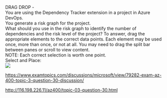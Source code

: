 DRAG DROP -<br/>You are using the Dependency Tracker extension in a project in Azure DevOps.<br/>You generate a risk graph for the project.<br/>What should you use in the risk graph to identify the number of dependencies and the risk level of the project? To answer, drag the appropriate elements to the correct data points. Each element may be used once, more than once, or not at all. You may need to drag the split bar between panes or scroll to view content.<br/>NOTE: Each correct selection is worth one point.<br/>Select and Place:<br/><img src="https://www.examtopics.com/assets/media/exam-media/04257/0011800001.png" class="in-exam-image"/><br/><p><a href="https://www.examtopics.com/discussions/microsoft/view/79282-exam-az-400-topic-3-question-30-discussion/">https://www.examtopics.com/discussions/microsoft/view/79282-exam-az-400-topic-3-question-30-discussion/</a></p><p><a href="http://116.198.226.11/az400/topic-03-question-30.html">http://116.198.226.11/az400/topic-03-question-30.html</a></p><script src="https://giscus.app/client.js"                    data-repo="azsamples/az204"                    data-repo-id="R_kgDOMRXzDQ"                    data-category="General"                    data-category-id="DIC_kwDOMRXzDc4Cgi27"                    data-mapping="pathname"                    data-strict="0"                    data-reactions-enabled="0"                    data-emit-metadata="0"                    data-input-position="bottom"                    data-theme="preferred_color_scheme"                    data-lang="en"                    crossorigin="anonymous"                    async>                    </script>